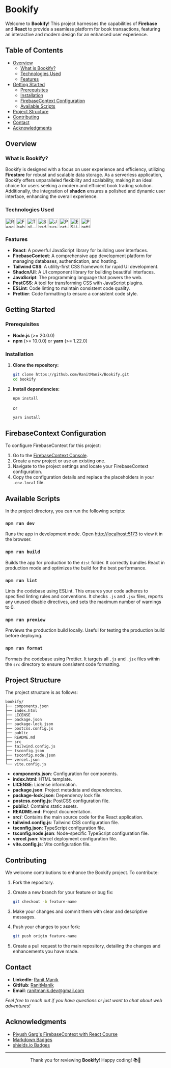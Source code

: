 <h1>Bookify</h1>

Welcome to **Bookify**! This project harnesses the capabilities of **Firebase** and **React** to provide a seamless platform for book transactions, featuring an interactive and modern design for an enhanced user experience.

## Table of Contents

- [Overview](#overview)
    - [What is Bookify?](#what-is-bookify)
    - [Technologies Used](#technologies-used)
    - [Features](#features)
- [Getting Started](#getting-started)
    - [Prerequisites](#prerequisites)
    - [Installation](#installation)
    - [FirebaseContext Configuration](#firebasecontext-configuration)
    - [Available Scripts](#available-scripts)
- [Project Structure](#project-structure)
- [Contributing](#contributing)
- [Contact](#contact)
- [Acknowledgments](#acknowledgments)

## Overview

### What is Bookify?

 Bookify is designed with a focus on user experience and efficiency, utilizing **Firestore** for robust and scalable data storage. As a serverless application, Bookify offers unparalleled flexibility and scalability, making it an ideal choice for users seeking a modern and efficient book trading solution. Additionally, the integration of **shadcn** ensures a polished and dynamic user interface, enhancing the overall experience.

### Technologies Used

<p>
   <img src="https://img.shields.io/badge/react-%2320232a.svg?style=for-the-badge&logo=react&logoColor=%2361DAFB" alt="React" height="30px">
   <img src="https://img.shields.io/badge/firebase-%23039BE5.svg?style=for-the-badge&logo=firebase&logoColor=white" alt="FirebaseContext" height="30px">
   <img src="https://img.shields.io/badge/tailwindcss-%2338B2AC.svg?style=for-the-badge&logo=tailwind-css&logoColor=white" alt="TailwindCSS" height="30px">
   <img src="https://img.shields.io/badge/shadcn%2Fui-000?style=for-the-badge&logo=shadcnui&logoColor=white" alt="ShadcnUI" height="30px">
   <img src="https://img.shields.io/badge/javascript-%23323330.svg?style=for-the-badge&logo=javascript&logoColor=%23F7DF1E" alt="JavaScript" height="30px">
   <img src="https://img.shields.io/badge/PostCSS-%23DD3A0A.svg?style=for-the-badge&logo=postcss&logoColor=white" alt="PostCSS" height="30px">
   <img src="https://img.shields.io/badge/ESLint-4B3263?style=for-the-badge&logo=eslint&logoColor=white" alt="ESLint" height="30px">
   <img src="https://img.shields.io/badge/Prettier-F7B93E.svg?style=for-the-badge&logo=Prettier&logoColor=black" alt="Prettier" height="30px">
</p>

### Features

- **React**: A powerful JavaScript library for building user interfaces.
- **FirebaseContext**: A comprehensive app development platform for managing databases, authentication, and hosting.
- **Tailwind CSS**: A utility-first CSS framework for rapid UI development.
- **Shadcn/UI**: A UI component library for building beautiful interfaces.
- **JavaScript**: The programming language that powers the web.
- **PostCSS**: A tool for transforming CSS with JavaScript plugins.
- **ESLint**: Code linting to maintain consistent code quality.
- **Prettier**: Code formatting to ensure a consistent code style.

## Getting Started

### Prerequisites

- **Node.js** (>= 20.0.0)
- **npm** (>= 10.0.0) or **yarn** (>= 1.22.0)

### Installation

1. **Clone the repository:**

   ```bash
   git clone https://github.com/RanitManik/Bookify.git
   cd bookify
   ```

2. **Install dependencies:**

   ```bash
   npm install
   ```

   or

   ```bash
   yarn install
   ```

## FirebaseContext Configuration

To configure FirebaseContext for this project:

1. Go to the [FirebaseContext Console](https://console.firebase.google.com/).
2. Create a new project or use an existing one.
3. Navigate to the project settings and locate your FirebaseContext configuration.
4. Copy the configuration details and replace the placeholders in your `.env.local` file.

## Available Scripts

In the project directory, you can run the following scripts:

### `npm run dev`

Runs the app in development mode. Open [http://localhost:5173](http://localhost:5173) to view it in the browser.

### `npm run build`

Builds the app for production to the `dist` folder. It correctly bundles React in production mode and optimizes the
build for the best performance.

### `npm run lint`

Lints the codebase using ESLint. This ensures your code adheres to specified linting rules and conventions. It
checks `.js` and `.jsx` files, reports any unused disable directives, and sets the maximum number of warnings to 0.

### `npm run preview`

Previews the production build locally. Useful for testing the production build before deploying.

### `npm run format`

Formats the codebase using Prettier. It targets all `.js` and `.jsx` files within the `src` directory to ensure
consistent code formatting.


## Project Structure

The project structure is as follows:

```
bookify/
├── components.json
├── index.html
├── LICENSE
├── package.json
├── package-lock.json
├── postcss.config.js
├── public
├── README.md
├── src
├── tailwind.config.js
├── tsconfig.json
├── tsconfig.node.json
├── vercel.json
└── vite.config.js
```

- **components.json**: Configuration for components.
- **index.html**: HTML template.
- **LICENSE**: License information.
- **package.json**: Project metadata and dependencies.
- **package-lock.json**: Dependency lock file.
- **postcss.config.js**: PostCSS configuration file.
- **public/**: Contains static assets.
- **README.md**: Project documentation.
- **src/**: Contains the main source code for the React application.
- **tailwind.config.js**: Tailwind CSS configuration file.
- **tsconfig.json**: TypeScript configuration file.
- **tsconfig.node.json**: Node-specific TypeScript configuration file.
- **vercel.json**: Vercel deployment configuration file.
- **vite.config.js**: Vite configuration file.

## Contributing

We welcome contributions to enhance the Bookify project. To contribute:

1. Fork the repository.
2. Create a new branch for your feature or bug fix:

   ```bash
   git checkout -b feature-name
   ```

3. Make your changes and commit them with clear and descriptive messages.
4. Push your changes to your fork:

   ```bash
   git push origin feature-name
   ```

5. Create a pull request to the main repository, detailing the changes and enhancements you have made.

## Contact

- **LinkedIn**: [Ranit Manik](https://www.linkedin.com/in/ranit-manik/)
- **GitHub**: [RanitManik](https://github.com/RanitManik)
- **Email**: [ranitmanik.dev@gmail.com](mailto:ranitmanik.dev@gmail.com)

_Feel free to reach out if you have questions or just want to chat about web adventures!_

## Acknowledgments

- [Piyush Garg's FirebaseContext with React Course](https://www.youtube.com/playlist?list=PLinedj3B30sCw8Qjrct1DRglx4hWQx83C)
- [Markdown Badges](https://github.com/Ileriayo/markdown-badges)
- [shields.io Badges](https://shields.io/)

---

<p align="center">
   Thank you for reviewing <strong>Bookify</strong>! Happy coding! 📚🚀
</p>
